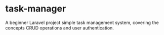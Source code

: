 # task-manager
A beginner Laravel project simple task management system, covering the concepts  CRUD operations and user authentication.
